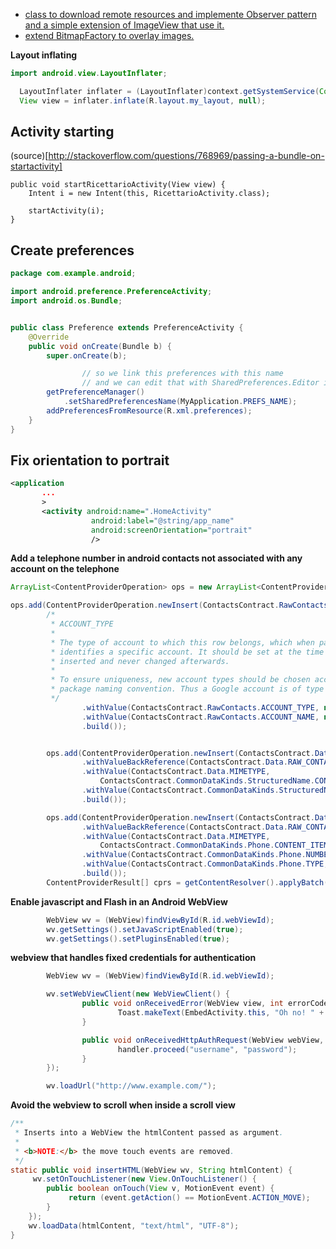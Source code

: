 - [class to download remote resources and implemente Observer pattern and a simple extension of ImageView that use it.](https://gist.github.com/gipi/1393709)
 - [extend BitmapFactory to overlay images.](https://gist.github.com/gipi/1405176)


**Layout inflating**

```java
import android.view.LayoutInflater;

  LayoutInflater inflater = (LayoutInflater)context.getSystemService(Context.LAYOUT_INFLATER_SERVICE);
  View view = inflater.inflate(R.layout.my_layout, null);
```

Activity starting
-----------------

(source)[http://stackoverflow.com/questions/768969/passing-a-bundle-on-startactivity]

    public void startRicettarioActivity(View view) {
        Intent i = new Intent(this, RicettarioActivity.class);

        startActivity(i);
    }

Create preferences
------------------

```java
package com.example.android;

import android.preference.PreferenceActivity;
import android.os.Bundle;


public class Preference extends PreferenceActivity {
	@Override
	public void onCreate(Bundle b) {
		super.onCreate(b);

                // so we link this preferences with this name
                // and we can edit that with SharedPreferences.Editor instance
		getPreferenceManager()
			.setSharedPreferencesName(MyApplication.PREFS_NAME);
		addPreferencesFromResource(R.xml.preferences);
	}
}
```

Fix orientation to portrait
---------------------------

```xml
<application
       ...
       >
       <activity android:name=".HomeActivity"
                  android:label="@string/app_name"
                  android:screenOrientation="portrait"
                  />
```

**Add a telephone number in android contacts not associated with any account on the telephone**

```java
ArrayList<ContentProviderOperation> ops = new ArrayList<ContentProviderOperation>();

ops.add(ContentProviderOperation.newInsert(ContactsContract.RawContacts.CONTENT_URI)
		/*
		 * ACCOUNT_TYPE
		 *
		 * The type of account to which this row belongs, which when paired with ACCOUNT_NAME
		 * identifies a specific account. It should be set at the time the raw contact is
		 * inserted and never changed afterwards.
		 * 
		 * To ensure uniqueness, new account types should be chosen according to the Java
		 * package naming convention. Thus a Google account is of type "com.google".
		 */
				.withValue(ContactsContract.RawContacts.ACCOUNT_TYPE, null)// null to create an unassociated one
				.withValue(ContactsContract.RawContacts.ACCOUNT_NAME, null)
				.build());


		ops.add(ContentProviderOperation.newInsert(ContactsContract.Data.CONTENT_URI)
				.withValueBackReference(ContactsContract.Data.RAW_CONTACT_ID, 0)
				.withValue(ContactsContract.Data.MIMETYPE,
					ContactsContract.CommonDataKinds.StructuredName.CONTENT_ITEM_TYPE)
				.withValue(ContactsContract.CommonDataKinds.StructuredName.DISPLAY_NAME, whatever)
				.build());

		ops.add(ContentProviderOperation.newInsert(ContactsContract.Data.CONTENT_URI)
				.withValueBackReference(ContactsContract.Data.RAW_CONTACT_ID, 0)
				.withValue(ContactsContract.Data.MIMETYPE,
					ContactsContract.CommonDataKinds.Phone.CONTENT_ITEM_TYPE)
				.withValue(ContactsContract.CommonDataKinds.Phone.NUMBER, mTelephone)
				.withValue(ContactsContract.CommonDataKinds.Phone.TYPE, Contacts.Phones.TYPE_MOBILE)
				.build());
		ContentProviderResult[] cprs = getContentResolver().applyBatch(ContactsContract.AUTHORITY, ops);
```

**Enable javascript and Flash in an Android WebView**

```java
        WebView wv = (WebView)findViewById(R.id.webViewId);
        wv.getSettings().setJavaScriptEnabled(true);
        wv.getSettings().setPluginsEnabled(true);
```

**webview that handles fixed credentials for authentication**

```java
        WebView wv = (WebView)findViewById(R.id.webViewId);

        wv.setWebViewClient(new WebViewClient() {
                public void onReceivedError(WebView view, int errorCode, String description, String failingUrl) {
                        Toast.makeText(EmbedActivity.this, "Oh no! " + description, Toast.LENGTH_SHORT).show();
                }

                public void onReceivedHttpAuthRequest(WebView webView, HttpAuthHandler handler, String host, String realm) {
                        handler.proceed("username", "password");
                }
        });

        wv.loadUrl("http://www.example.com/");
```

**Avoid the webview to scroll when inside a scroll view**

```java
/**
 * Inserts into a WebView the htmlContent passed as argument.
 *
 * <b>NOTE:</b> the move touch events are removed.
 */
static public void insertHTML(WebView wv, String htmlContent) {
	 wv.setOnTouchListener(new View.OnTouchListener() {
		public boolean onTouch(View v, MotionEvent event) {
			 return (event.getAction() == MotionEvent.ACTION_MOVE);
		}
	});
	wv.loadData(htmlContent, "text/html", "UTF-8");
}
```